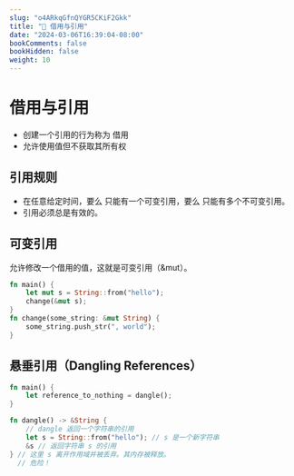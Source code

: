 ```yaml
---
slug: "o4ARkqGfnQYGR5CKiF2Gkk"
title: "📝 借用与引用"
date: "2024-03-06T16:39:04-08:00"
bookComments: false
bookHidden: false
weight: 10
---
```


# 借用与引用

* 创建一个引用的行为称为 借用
* 允许使用值但不获取其所有权


## 引用规则
* 在任意给定时间，要么 只能有一个可变引用，要么 只能有多个不可变引用。
* 引用必须总是有效的。


## 可变引用
  允许修改一个借用的值，这就是可变引用（&mut）。
```rust
fn main() {
    let mut s = String::from("hello");
    change(&mut s);
}
fn change(some_string: &mut String) {
    some_string.push_str(", world");
}
```


## 悬垂引用（Dangling References）
```rust
fn main() {
    let reference_to_nothing = dangle();
}

fn dangle() -> &String {
    // dangle 返回一个字符串的引用
    let s = String::from("hello"); // s 是一个新字符串
    &s // 返回字符串 s 的引用
} // 这里 s 离开作用域并被丢弃。其内存被释放。
  // 危险！
```